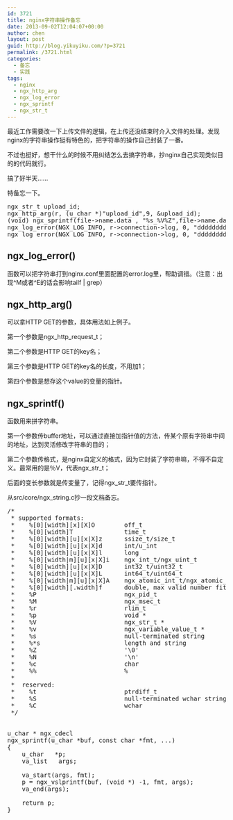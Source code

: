 ```yaml
---
id: 3721
title: nginx字符串操作备忘
date: 2013-09-02T12:04:07+00:00
author: chen
layout: post
guid: http://blog.yikuyiku.com/?p=3721
permalink: /3721.html
categories:
  - 备忘
  - 实践
tags:
  - nginx
  - ngx_http_arg
  - ngx_log_error
  - ngx_sprintf
  - ngx_str_t
---
```

最近工作需要改一下上传文件的逻辑，在上传还没结束时介入文件的处理。发现nginx的字符串操作挺有特色的，把字符串的操作自己封装了一番。

不过也挺好，想干什么的时候不用纠结怎么去搞字符串，抄nginx自己实现类似目的的代码就行。

搞了好半天……

特备忘一下。

<pre class="brush: cpp">ngx_str_t upload_id;
ngx_http_arg(r, (u_char *)"upload_id",9, &upload_id);
(void) ngx_sprintf(file->name.data , "%s_%V%Z",file->name.data, &upload_id);
ngx_log_error(NGX_LOG_INFO, r->connection->log, 0, "dddddddddddd [%s] === [%s]", file->name.data, path->name.data);
ngx_log_error(NGX_LOG_INFO, r->connection->log, 0, "dddddddddddd [%V]", &upload_id);
</pre>

## ngx\_log\_error()

函数可以把字符串打到nginx.conf里面配置的error.log里，帮助调错。（注意：出现^M或者^E的话会影响tailf | grep）

## ngx\_http\_arg()

可以拿HTTP GET的参数，具体用法如上例子。
  
第一个参数是ngx\_http\_request_t；
  
第二个参数是HTTP GET的key名；
  
第三个参数是HTTP GET的key名的长度，不用加1；
  
第四个参数是想存这个value的变量的指针。

## ngx_sprintf()

函数用来拼字符串。
  
第一个参数传buffer地址，可以通过直接加指针值的方法，传某个原有字符串中间的地址，达到灵活修改字符串的目的；
  
第二个参数传格式，是nginx自定义的格式，因为它封装了字符串嘛，不得不自定义。最常用的是％V，代表ngx\_str\_t；
  
后面的变长参数就是传变量了，记得ngx\_str\_t要传指针。

从src/core/ngx_string.c抄一段文档备忘。

<pre class="brush: cpp">/*
 * supported formats:
 *    %[0][width][x][X]O        off_t
 *    %[0][width]T              time_t
 *    %[0][width][u][x|X]z      ssize_t/size_t
 *    %[0][width][u][x|X]d      int/u_int
 *    %[0][width][u][x|X]l      long
 *    %[0][width|m][u][x|X]i    ngx_int_t/ngx_uint_t
 *    %[0][width][u][x|X]D      int32_t/uint32_t
 *    %[0][width][u][x|X]L      int64_t/uint64_t
 *    %[0][width|m][u][x|X]A    ngx_atomic_int_t/ngx_atomic_uint_t
 *    %[0][width][.width]f      double, max valid number fits to %18.15f
 *    %P                        ngx_pid_t
 *    %M                        ngx_msec_t
 *    %r                        rlim_t
 *    %p                        void *
 *    %V                        ngx_str_t *
 *    %v                        ngx_variable_value_t *
 *    %s                        null-terminated string
 *    %*s                       length and string
 *    %Z                        '\0'
 *    %N                        '\n'
 *    %c                        char
 *    %%                        %
 *
 *  reserved:
 *    %t                        ptrdiff_t
 *    %S                        null-terminated wchar string
 *    %C                        wchar
 */


u_char * ngx_cdecl
ngx_sprintf(u_char *buf, const char *fmt, ...)
{
    u_char   *p;
    va_list   args;

    va_start(args, fmt);
    p = ngx_vslprintf(buf, (void *) -1, fmt, args);
    va_end(args);

    return p;
}
</pre>